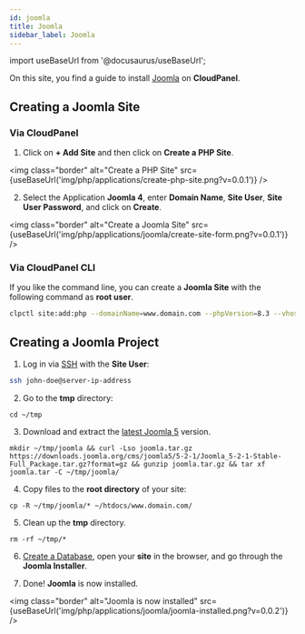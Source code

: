 ```yaml
---
id: joomla
title: Joomla
sidebar_label: Joomla
---
```


import useBaseUrl from '@docusaurus/useBaseUrl';

On this site, you find a guide to install [Joomla](https://www.joomla.org/) on **CloudPanel**.

## Creating a Joomla Site

### Via CloudPanel

1. Click on **+ Add Site** and then click on **Create a PHP Site**.

<img class="border" alt="Create a PHP Site" src={useBaseUrl('img/php/applications/create-php-site.png?v=0.0.1')} />

2. Select the Application **Joomla 4**, enter **Domain Name**, **Site User**, **Site User Password**, and click on **Create**.

<img class="border" alt="Create a Joomla Site" src={useBaseUrl('img/php/applications/joomla/create-site-form.png?v=0.0.1')} />

### Via CloudPanel CLI

If you like the command line, you can create a **Joomla Site** with the following command as **root user**.

```bash
clpctl site:add:php --domainName=www.domain.com --phpVersion=8.3 --vhostTemplate='Joomla 5' --siteUser='john-doe' --siteUserPassword='!secretPassword!'
```

## Creating a Joomla Project

1. Log in via [SSH](../../../frontend-area/ssh-ftp/#ssh-login) with the **Site User**:

```bash
ssh john-doe@server-ip-address
```

2. Go to the **tmp** directory:

```
cd ~/tmp
```

3. Download and extract the [latest Joomla 5](https://downloads.joomla.org/latest) version.

```
mkdir ~/tmp/joomla && curl -Lso joomla.tar.gz https://downloads.joomla.org/cms/joomla5/5-2-1/Joomla_5-2-1-Stable-Full_Package.tar.gz?format=gz && gunzip joomla.tar.gz && tar xf joomla.tar -C ~/tmp/joomla/
```

4. Copy files to the **root directory** of your site:

```
cp -R ~/tmp/joomla/* ~/htdocs/www.domain.com/
```

5. Clean up the **tmp** directory.

```
rm -rf ~/tmp/*
```

6. [Create a Database](../../../frontend-area/databases/#adding-a-database), open your **site** in the browser, and go through the **Joomla Installer**.

7. Done! **Joomla** is now installed. 

<img class="border" alt="Joomla is now installed" src={useBaseUrl('img/php/applications/joomla/joomla-installed.png?v=0.0.2')} />